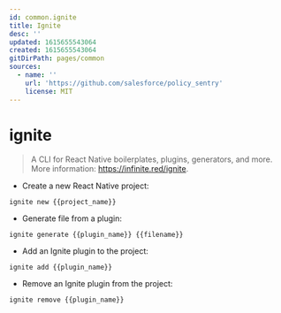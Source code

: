 ```yaml
---
id: common.ignite
title: Ignite
desc: ''
updated: 1615655543064
created: 1615655543064
gitDirPath: pages/common
sources:
  - name: ''
    url: 'https://github.com/salesforce/policy_sentry'
    license: MIT
---
```

# ignite

> A CLI for React Native boilerplates, plugins, generators, and more.
> More information: <https://infinite.red/ignite>.

- Create a new React Native project:

`ignite new {{project_name}}`

- Generate file from a plugin:

`ignite generate {{plugin_name}} {{filename}}`

- Add an Ignite plugin to the project:

`ignite add {{plugin_name}}`

- Remove an Ignite plugin from the project:

`ignite remove {{plugin_name}}`

